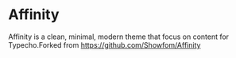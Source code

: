 # Affinity
Affinity is a clean, minimal, modern theme that focus on content for Typecho.Forked from https://github.com/Showfom/Affinity
